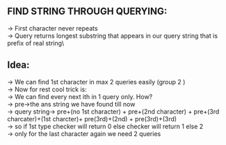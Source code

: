 **FIND STRING THROUGH QUERYING:**
--

-> First character never repeats\
-> Query returns longest substring that appears in our query string that is prefix of real string\

Idea:
--

-> We can find 1st character in max 2 queries easily (group 2 )\
-> Now for rest cool trick is:\
-> We can find every next ith in 1 query only. How?\
-> pre->the ans string we have found till now\
-> query string-> pre+(no 1st character) + pre+(2nd character) + pre+(3rd charcater)+(1st charcter)+ pre(3rd)+(2nd) + pre(3rd)+(3rd)\
-> so if 1st type checker will return 0 else checker will return 1 else 2\
-> only for the last character again we need 2 queries
